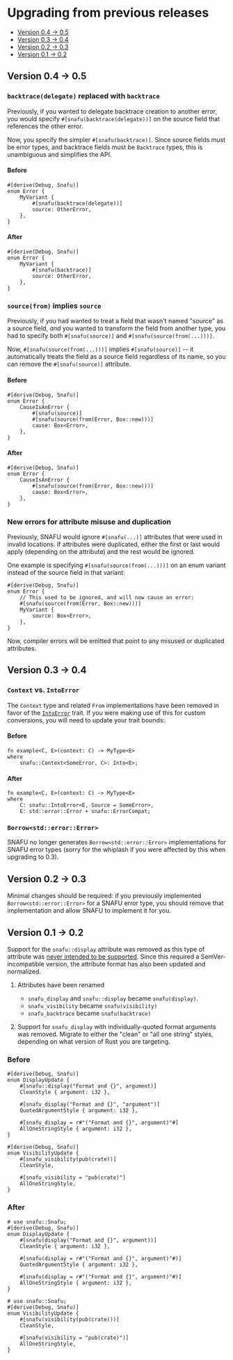 # Upgrading from previous releases

- [Version 0.4 → 0.5](#version-04--05)
- [Version 0.3 → 0.4](#version-03--04)
- [Version 0.2 → 0.3](#version-02--03)
- [Version 0.1 → 0.2](#version-01--02)

## Version 0.4 → 0.5

### `backtrace(delegate)` replaced with `backtrace`

Previously, if you wanted to delegate backtrace creation to
another error, you would specify `#[snafu(backtrace(delegate))]`
on the source field that references the other error.

Now, you specify the simpler `#[snafu(backtrace)]`.  Since source
fields must be error types, and backtrace fields must be
`Backtrace` types, this is unambiguous and simplifies the API.

#### Before

```rust,ignore
#[derive(Debug, Snafu)]
enum Error {
    MyVariant {
        #[snafu(backtrace(delegate))]
        source: OtherError,
    },
}
```

#### After

```rust,ignore
#[derive(Debug, Snafu)]
enum Error {
    MyVariant {
        #[snafu(backtrace)]
        source: OtherError,
    },
}
```

### `source(from)` implies `source`

Previously, if you had wanted to treat a field that wasn't named
"source" as a source field, *and* you wanted to transform the
field from another type, you had to specify both
`#[snafu(source)]` and `#[snafu(source(from(...)))]`.

Now, `#[snafu(source(from(...)))]` implies `#[snafu(source)]` --
it automatically treats the field as a source field regardless of
its name, so you can remove the `#[snafu(source)]` attribute.

#### Before

```rust,ignore
#[derive(Debug, Snafu)]
enum Error {
    CauseIsAnError {
        #[snafu(source)]
        #[snafu(source(from(Error, Box::new)))]
        cause: Box<Error>,
    },
}
```

#### After

```rust,ignore
#[derive(Debug, Snafu)]
enum Error {
    CauseIsAnError {
        #[snafu(source(from(Error, Box::new)))]
        cause: Box<Error>,
    },
}
```

### New errors for attribute misuse and duplication

Previously, SNAFU would ignore `#[snafu(...)]` attributes that
were used in invalid locations.  If attributes were duplicated,
either the first or last would apply (depending on the attribute)
and the rest would be ignored.

One example is specifying `#[snafu(source(from(...)))]` on an
enum variant instead of the source field in that variant:

```rust,ignore
#[derive(Debug, Snafu)]
enum Error {
    // This used to be ignored, and will now cause an error:
    #[snafu(source(from(Error, Box::new)))]
    MyVariant {
        source: Box<Error>,
    },
}
```

Now, compiler errors will be emitted that point to any misused or
duplicated attributes.

## Version 0.3 → 0.4

### `Context` vs. `IntoError`

The `Context` type and related `From` implementations have been
removed in favor of the [`IntoError`](crate::IntoError) trait. If
you were making use of this for custom conversions, you will need
to update your trait bounds:

#### Before

```rust,ignore
fn example<C, E>(context: C) -> MyType<E>
where
    snafu::Context<SomeError, C>: Into<E>;
```

#### After

```rust,ignore
fn example<C, E>(context: C) -> MyType<E>
where
    C: snafu::IntoError<E, Source = SomeError>,
    E: std::error::Error + snafu::ErrorCompat;
```

### `Borrow<std::error::Error>`

SNAFU no longer generates `Borrow<std::error::Error>`
implementations for SNAFU error types (sorry for the whiplash if
you were affected by this when upgrading to 0.3).

## Version 0.2 → 0.3

Minimal changes should be required: if you previously implemented
`Borrow<std::error::Error>` for a SNAFU error type, you should
remove that implementation and allow SNAFU to implement it for
you.

## Version 0.1 → 0.2

Support for the `snafu::display` attribute was removed as this
type of attribute was [never intended to be
supported][oops]. Since this required a SemVer-incompatible
version, the attribute format has also been updated and
normalized.

1. Attributes have been renamed
    - `snafu_display` and `snafu::display` became `snafu(display)`.
    - `snafu_visibility` became `snafu(visibility)`
    - `snafu_backtrace` became `snafu(backtrace)`

1. Support for `snafu_display` with individually-quoted format
   arguments was removed. Migrate to either the "clean" or "all
   one string" styles, depending on what version of Rust you are
   targeting.

[oops]: https://github.com/rust-lang/rust/pull/58899

### Before

```rust,ignore
#[derive(Debug, Snafu)]
enum DisplayUpdate {
    #[snafu::display("Format and {}", argument)]
    CleanStyle { argument: i32 },

    #[snafu_display("Format and {}", "argument")]
    QuotedArgumentStyle { argument: i32 },

    #[snafu_display = r#"("Format and {}", argument)"#]
    AllOneStringStyle { argument: i32 },
}
```

```rust,ignore
#[derive(Debug, Snafu)]
enum VisibilityUpdate {
    #[snafu_visibility(pub(crate))]
    CleanStyle,

    #[snafu_visibility = "pub(crate)"]
    AllOneStringStyle,
}
```

### After

```rust,ignore
# use snafu::Snafu;
#[derive(Debug, Snafu)]
enum DisplayUpdate {
    #[snafu(display("Format and {}", argument))]
    CleanStyle { argument: i32 },

    #[snafu(display = r#"("Format and {}", argument)"#)]
    QuotedArgumentStyle { argument: i32 },

    #[snafu(display = r#"("Format and {}", argument)"#)]
    AllOneStringStyle { argument: i32 },
}
```

```rust,ignore
# use snafu::Snafu;
#[derive(Debug, Snafu)]
enum VisibilityUpdate {
    #[snafu(visibility(pub(crate)))]
    CleanStyle,

    #[snafu(visibility = "pub(crate)")]
    AllOneStringStyle,
}
```
